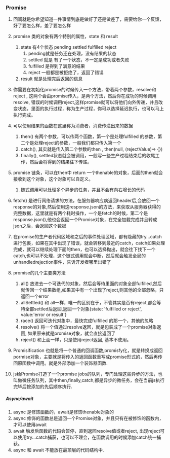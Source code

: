 
### Promise

1. 回调就是你希望知道一件事情到底是做好了还是做差了，需要给你一个反馈，好了要怎么样，差了要怎么样
2. promise 类的对象有两个特别的属性，state 和 result
   1. state 有4个状态 pending settled fulfilled reject
      1. pending就是任务还在处理，没有结果的状态
      2. settled 就是 有了一个状态，不一定是成功或者失败
      3. fulfilled 是得到了满意的结果
      4. reject 一般都是被拒绝了，返回了错误
   2. result 就是处理完后返回的信息
3. 你需要在初始化promise的时候传入一个方法，带着两个参数，resolve和reject , 这两个会由promise传入，是两个方法，然后你在成功的时候调用resolve, 错误的时候调用reject,这样promise就可以将他们向外传递，并且改变状态，里面的执行过程，称为生产过程，你可以选择延迟执行，也可以马上执行完成。
4. 可以使用结果的函数在这里称为消费者，消费传递出来的数据
   1. then() 有两个参数，可以传两个函数，第一个是处理fulfilled 的参数，第二个是处理reject的参数，一般我们都只传入第一个
   2. catch(), 其实就是传入第二个参数的then , then(null, (rejectValue)=> {})
   3. finally(), settled状态就会被调用，一般写一些生产过程结束后的收尾工作，然后会将得到的结果往下传递。
5. promise 链条，可以在then中 return 一个thenable的对象，后面的then就会接收到这个对象，这个对象可以自定义。
   1. 链式调用可以处理多个异步的任务，并且不会有向右增长的代码

6. fetch() 是进行网络请求的方法，在服务器响应病返回header后,会放回一个response的对象,然后使用这response.json的方法，来获取从服务器获得的完整数据，这里就是有两个耗时操作，一个是fetch的时候，第二个是response.json(),他也会返回一个Promise对象，在完全加载完成并且转成json之后，会返回这个数据
7. 在promise的生产者代码区域和之后的事件处理区域，都有隐藏的try...catch进行包裹，如果在其中出现了错误，就会转移到最近的catch，catch如果处理完成，就可以继续处理下面的then，也可以选择抛出，就会往下找下一个catch,也可以不处理，这个链式调用就会中断，然后就会触发全局的unhandledrejection事件，告诉开发者哪里出错了
8. promise的几个主要类方法
   1. all()  放进去一个可迭代的对象，然后会等待里面的对象全部fulfilled,然后就传回一个结果数组,如果其中有一个出现了reject,则其他的全部忽略，只返回一个error
   2. allSettled() 和 all一样，唯一的区别在于，不管其实是否有reject,都会等待全部settled后返回,返回一个对象{state: 'fulfilled or reject', value:'error or result'} 
   3. race() 返回可迭代对象中，最快完成fulfilled 的那一个，其他的忽略
   4. resolve()  将一个值通过resolve返回，就是包装成了一个promise对象返回, 如果原来就是promise对象，就会直接返回了
   5. reject() 和上面一样，只是使用reject返回, 基本不使用。

9. Promisification 也就是将一个普通的回调函数,promisfy化，就是转换成返回pormise对象，主要就是将传入的返回函数重写成promise形式的，然后再传回原函数中调用。就是外部添加一个装饰器函数.

10. js给Promise打造了一个promise jobs的队列，专门处理这些异步的方法，也叫做微任务队列，其中then,finally,catch,都是异步的微任务，会在当前js执行完毕后按添加的先后顺序执行.


##### Async/await
1. async 是修饰函数的，await是修饰thenable对象的
2. async 修饰的函数总是返回一个Promise对象，并且只有在被修饰的函数内，才可以使用await
3. await 触发后函数的代码会暂停，直到返回resolve值或者reject, 出现reject可以使用try...catch捕获，也可以不理会，在函数调用的时候添加catch统一捕获。
4. async 和 await 不能放在最顶层的代码结构中.